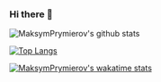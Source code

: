### Hi there 👋

![MaksymPrymierov's github stats](https://github-readme-stats.vercel.app/api?username=MaksymPrymierov&show_icons=true&theme=transparent)

[![Top Langs](https://github-readme-stats.vercel.app/api/top-langs/?username=MaksymPrymierov&layout=donut)](https://github.com/anuraghazra/github-readme-stats)

[![MaksymPrymierov's wakatime stats](https://github-readme-stats.vercel.app/api/wakatime?username=MaksymPrymierov)](https://github.com/MaksymPrymierov/MaksymPrymierov)
